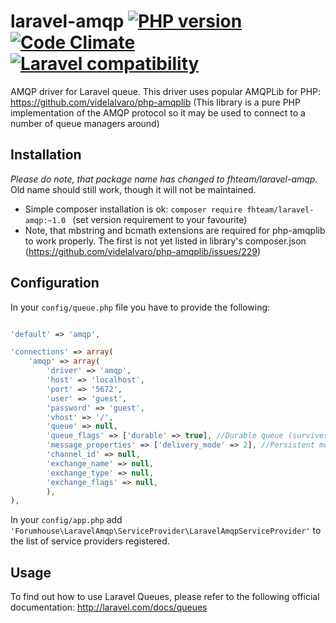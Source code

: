 laravel-amqp [![PHP version](https://badge.fury.io/ph/fhteam%2Flaravel-amqp.png)](http://badge.fury.io/ph/fhteam%2Flaravel-amqp) [![Code Climate](https://codeclimate.com/github/forumhouseteam/laravel-amqp/badges/gpa.svg)](https://codeclimate.com/github/forumhouseteam/laravel-amqp) [![Laravel compatibility](https://img.shields.io/badge/laravel-5-green.svg)](http://laravel.com/)
============

AMQP driver for Laravel queue. This driver uses popular AMQPLib for PHP: https://github.com/videlalvaro/php-amqplib
(This library is a pure PHP implementation of the AMQP protocol so it may be used to connect to a number of
queue managers around)

Installation
------------

*Please do note, that package name has changed to fhteam/laravel-amqp.* Old name should still work, though it will not be
maintained.

 - Simple composer installation is ok: ```composer require fhteam/laravel-amqp:~1.0 ```
 (set version requirement to your favourite)
 - Note, that mbstring and bcmath extensions are required for php-amqplib to work properly. The first is not yet listed
 in library's composer.json (https://github.com/videlalvaro/php-amqplib/issues/229)

Configuration
------------

In your ```config/queue.php``` file you have to provide the following:

```php

'default' => 'amqp',

'connections' => array(
    'amqp' => array(
        'driver' => 'amqp',
        'host' => 'localhost',
        'port' => '5672',
        'user' => 'guest',
        'password' => 'guest',
        'vhost' => '/',
        'queue' => null,
        'queue_flags' => ['durable' => true], //Durable queue (survives server crash)
        'message_properties' => ['delivery_mode' => 2], //Persistent messages (survives server crash)
        'channel_id' => null,
        'exchange_name' => null,
        'exchange_type' => null,
        'exchange_flags' => null,
        ),
),
```

In your ```config/app.php``` add ```'Forumhouse\LaravelAmqp\ServiceProvider\LaravelAmqpServiceProvider'``` to the list of service 
providers registered.

Usage
------------

To find out how to use Laravel Queues, please refer to the following official documentation: http://laravel.com/docs/queues
